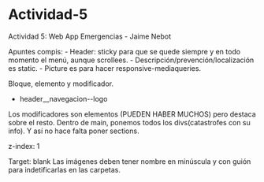 # Actividad-5
Actividad 5: Web App Emergencias - Jaime Nebot

Apuntes compis:
    - Header: sticky para que se quede siempre y en todo momento el menú, aunque scrollees.
    - Descripción/prevención/localización es static.
    - Picture es para hacer responsive-mediaqueries.

Bloque, elemento y modificador.
- header__navegacion--logo

Los modificadores son elementos (PUEDEN HABER MUCHOS) pero destaca sobre el resto.
Dentro de main, ponemos todos los divs(catastrofes con su info). Y así no hace falta poner sections.

z-index: 1

Target: blank
Las imágenes deben tener nombre en minúscula y con guión para indetificarlas en las carpetas.

